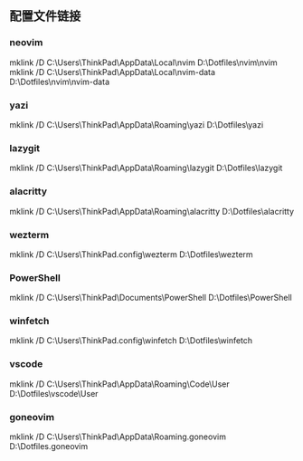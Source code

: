 ## 配置文件链接

### neovim
mklink /D C:\Users\ThinkPad\AppData\Local\nvim D:\Dotfiles\nvim\nvim  
mklink /D C:\Users\ThinkPad\AppData\Local\nvim-data D:\Dotfiles\nvim\nvim-data

### yazi
mklink /D C:\Users\ThinkPad\AppData\Roaming\yazi D:\Dotfiles\yazi

### lazygit
mklink /D C:\Users\ThinkPad\AppData\Roaming\lazygit D:\Dotfiles\lazygit

### alacritty
mklink /D C:\Users\ThinkPad\AppData\Roaming\alacritty D:\Dotfiles\alacritty

### wezterm
mklink /D C:\Users\ThinkPad\.config\wezterm D:\Dotfiles\wezterm

### PowerShell
mklink /D C:\Users\ThinkPad\Documents\PowerShell D:\Dotfiles\PowerShell

### winfetch
mklink /D C:\Users\ThinkPad\.config\winfetch D:\Dotfiles\winfetch

### vscode
mklink /D C:\Users\ThinkPad\AppData\Roaming\Code\User D:\Dotfiles\vscode\User

### goneovim
mklink /D C:\Users\ThinkPad\AppData\Roaming\.goneovim D:\Dotfiles\.goneovim






